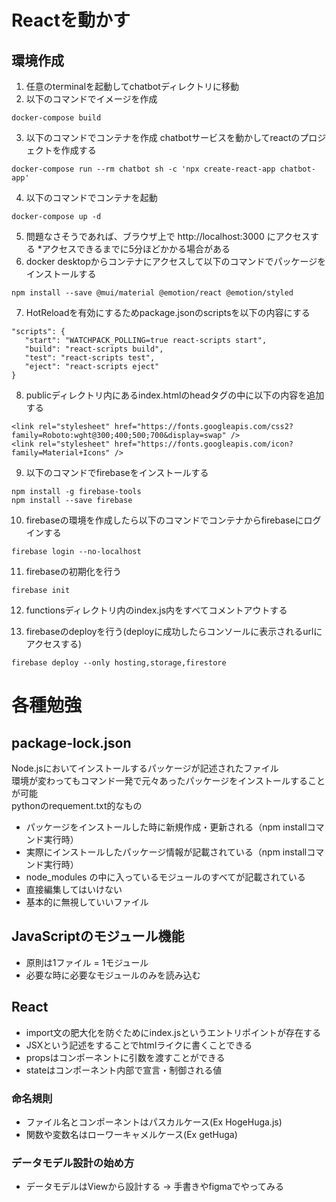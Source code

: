 # Reactを動かす
## 環境作成
1. 任意のterminalを起動してchatbotディレクトリに移動
2. 以下のコマンドでイメージを作成
```
docker-compose build
```

3. 以下のコマンドでコンテナを作成
chatbotサービスを動かしてreactのプロジェクトを作成する  
```
docker-compose run --rm chatbot sh -c 'npx create-react-app chatbot-app'
```

4. 以下のコマンドでコンテナを起動
```
docker-compose up -d
```

5. 問題なさそうであれば、ブラウザ上で http://localhost:3000 にアクセスする
   *アクセスできるまでに5分ほどかかる場合がある
6. docker desktopからコンテナにアクセスして以下のコマンドでパッケージをインストールする
```
npm install --save @mui/material @emotion/react @emotion/styled
```

7. HotReloadを有効にするためpackage.jsonのscriptsを以下の内容にする
```
"scripts": {
   "start": "WATCHPACK_POLLING=true react-scripts start",
   "build": "react-scripts build",
   "test": "react-scripts test",
   "eject": "react-scripts eject"
}
```

8. publicディレクトリ内にあるindex.htmlのheadタグの中に以下の内容を追加する
```
<link rel="stylesheet" href="https://fonts.googleapis.com/css2?family=Roboto:wght@300;400;500;700&display=swap" />
<link rel="stylesheet" href="https://fonts.googleapis.com/icon?family=Material+Icons" />
```

9. 以下のコマンドでfirebaseをインストールする
```
npm install -g firebase-tools
npm install --save firebase
```

10. firebaseの環境を作成したら以下のコマンドでコンテナからfirebaseにログインする
```
firebase login --no-localhost
```

11. firebaseの初期化を行う
```
firebase init
```

12. functionsディレクトリ内のindex.js内をすべてコメントアウトする

13. firebaseのdeployを行う(deployに成功したらコンソールに表示されるurlにアクセスする)
```
firebase deploy --only hosting,storage,firestore
```
# 各種勉強
## package-lock.json
Node.jsにおいてインストールするパッケージが記述されたファイル  
環境が変わってもコマンド一発で元々あったパッケージをインストールすることが可能  
pythonのrequement.txt的なもの  
- パッケージをインストールした時に新規作成・更新される（npm installコマンド実行時）
- 実際にインストールしたパッケージ情報が記載されている（npm installコマンド実行時）
- node_modules の中に入っているモジュールのすべてが記載されている
- 直接編集してはいけない
- 基本的に無視していいファイル

## JavaScriptのモジュール機能
- 原則は1ファイル = 1モジュール
- 必要な時に必要なモジュールのみを読み込む
## React
- import文の肥大化を防ぐためにindex.jsというエントリポイントが存在する
- JSXという記述をすることでhtmlライクに書くことできる
- propsはコンポーネントに引数を渡すことができる
- stateはコンポーネント内部で宣言・制御される値
### 命名規則
- ファイル名とコンポーネントはパスカルケース(Ex HogeHuga.js)  
- 関数や変数名はローワーキャメルケース(Ex getHuga)
### データモデル設計の始め方
- データモデルはViewから設計する -> 手書きやfigmaでやってみる